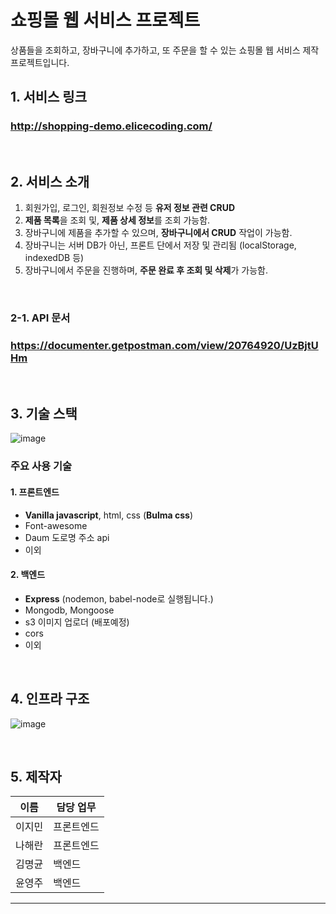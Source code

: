 # 쇼핑몰 웹 서비스 프로젝트

상품들을 조회하고, 장바구니에 추가하고, 또 주문을 할 수 있는 쇼핑몰 웹 서비스 제작 프로젝트입니다.<br />

## 1. 서비스 링크

### http://shopping-demo.elicecoding.com/

<br />

## 2. 서비스 소개

1. 회원가입, 로그인, 회원정보 수정 등 **유저 정보 관련 CRUD**
2. **제품 목록**을 조회 및, **제품 상세 정보**를 조회 가능함.
3. 장바구니에 제품을 추가할 수 있으며, **장바구니에서 CRUD** 작업이 가능함.
4. 장바구니는 서버 DB가 아닌, 프론트 단에서 저장 및 관리됨 (localStorage, indexedDB 등)
5. 장바구니에서 주문을 진행하며, **주문 완료 후 조회 및 삭제**가 가능함.

<br />

### 2-1. API 문서

### https://documenter.getpostman.com/view/20764920/UzBjtUHm

<br />

## 3. 기술 스택

![image](https://i.ibb.co/N34mXzy/image.png)

### 주요 사용 기술

#### 1. 프론트엔드

- **Vanilla javascript**, html, css (**Bulma css**)
- Font-awesome
- Daum 도로명 주소 api
- 이외

#### 2. 백엔드

- **Express** (nodemon, babel-node로 실행됩니다.)
- Mongodb, Mongoose
- s3 이미지 업로더 (배포예정)
- cors
- 이외

<br />

## 4. 인프라 구조

![image](https://i.ibb.co/9tGxmx0/image.png)<br />

<br />

## 5. 제작자

| 이름   | 담당 업무  |
| ------ | ---------- |
| 이지민 | 프론트엔드 |
| 나해란 | 프론트엔드 |
| 김명균 | 백엔드     |
| 윤영주 | 백엔드     |

---
